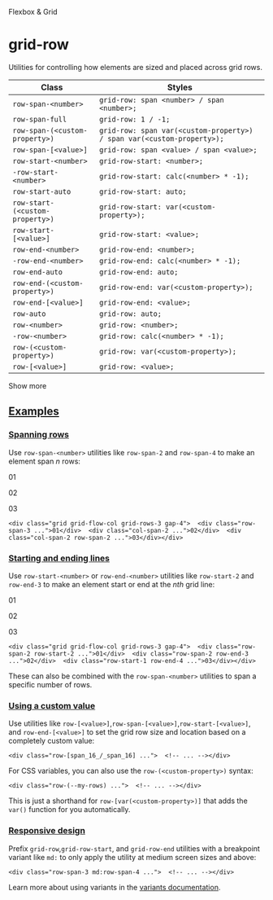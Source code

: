 <!--$-->

<!--/$-->

Flexbox & Grid

# grid-row

Utilities for controlling how elements are sized and placed across grid rows.

| Class                           | Styles                                                                 |
| ------------------------------- | ---------------------------------------------------------------------- |
| `row-span-<number>`             | `grid-row: span <number> / span <number>;`                             |
| `row-span-full`                 | `grid-row: 1 / -1;`                                                    |
| `row-span-(<custom-property>)`  | `grid-row: span var(<custom-property>) / span var(<custom-property>);` |
| `row-span-[<value>]`            | `grid-row: span <value> / span <value>;`                               |
| `row-start-<number>`            | `grid-row-start: <number>;`                                            |
| `-row-start-<number>`           | `grid-row-start: calc(<number> * -1);`                                 |
| `row-start-auto`                | `grid-row-start: auto;`                                                |
| `row-start-(<custom-property>)` | `grid-row-start: var(<custom-property>);`                              |
| `row-start-[<value>]`           | `grid-row-start: <value>;`                                             |
| `row-end-<number>`              | `grid-row-end: <number>;`                                              |
| `-row-end-<number>`             | `grid-row-end: calc(<number> * -1);`                                   |
| `row-end-auto`                  | `grid-row-end: auto;`                                                  |
| `row-end-(<custom-property>)`   | `grid-row-end: var(<custom-property>);`                                |
| `row-end-[<value>]`             | `grid-row-end: <value>;`                                               |
| `row-auto`                      | `grid-row: auto;`                                                      |
| `row-<number>`                  | `grid-row: <number>;`                                                  |
| `-row-<number>`                 | `grid-row: calc(<number> * -1);`                                       |
| `row-(<custom-property>)`       | `grid-row: var(<custom-property>);`                                    |
| `row-[<value>]`                 | `grid-row: <value>;`                                                   |

Show more

## [Examples](#examples)

### [Spanning rows](#spanning-rows)

Use `row-span-<number>` utilities like `row-span-2` and `row-span-4` to make an element span *n* rows:

01

02

03

```
<div class="grid grid-flow-col grid-rows-3 gap-4">  <div class="row-span-3 ...">01</div>  <div class="col-span-2 ...">02</div>  <div class="col-span-2 row-span-2 ...">03</div></div>
```

### [Starting and ending lines](#starting-and-ending-lines)

Use `row-start-<number>` or `row-end-<number>` utilities like `row-start-2` and `row-end-3` to make an element start or end at the *nth* grid line:

01

02

03

```
<div class="grid grid-flow-col grid-rows-3 gap-4">  <div class="row-span-2 row-start-2 ...">01</div>  <div class="row-span-2 row-end-3 ...">02</div>  <div class="row-start-1 row-end-4 ...">03</div></div>
```

These can also be combined with the `row-span-<number>` utilities to span a specific number of rows.

### [Using a custom value](#using-a-custom-value)

Use utilities like<!-- --> `row-[<value>]`,`row-span-[<value>]`,`row-start-[<value>]`,<!-- --> and `row-end-[<value>]` <!-- -->to set the <!-- -->grid row size and location<!-- --> based on a completely custom value:

```
<div class="row-[span_16_/_span_16] ...">  <!-- ... --></div>
```

For CSS variables, you can also use the<!-- --> `row-(<custom-property>)` <!-- -->syntax:

```
<div class="row-(--my-rows) ...">  <!-- ... --></div>
```

This is just a shorthand for<!-- --> `row-[var(<custom-property>)]` <!-- -->that adds the `var()` function for you automatically.

### [Responsive design](#responsive-design)

Prefix<!-- --> `grid-row`,`grid-row-start`,<!-- --> and `grid-row-end` <!-- -->utilities<!-- --> <!-- -->with a breakpoint variant like `md:` to only apply the utility at <!-- -->medium<!-- --> <!-- -->screen sizes and above:

```
<div class="row-span-3 md:row-span-4 ...">  <!-- ... --></div>
```

Learn more about using variants in the [variants documentation](/docs/hover-focus-and-other-states).

<!--$-->

<!--/$-->
